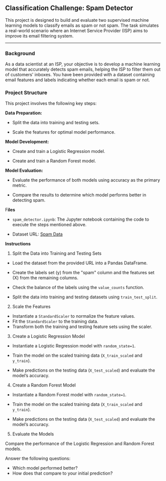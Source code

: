 ## Classification Challenge: Spam Detector

This project is designed to build and evaluate two supervised machine learning models to classify emails as spam or not spam. The task simulates a real-world scenario where an Internet Service Provider (ISP) aims to improve its email filtering system.

-----

### Background

As a data scientist at an ISP, your objective is to develop a machine learning model that accurately detects spam emails, helping the ISP to filter them out of customers' inboxes. You have been provided with a dataset containing email features and labels indicating whether each email is spam or not.

### Project Structure

This project involves the following key steps:

**Data Preparation:**

- Split the data into training and testing sets.

- Scale the features for optimal model performance.

**Model Development:**

- Create and train a Logistic Regression model.

- Create and train a Random Forest model.

**Model Evaluation:**

- Evaluate the performance of both models using accuracy as the primary metric.

- Compare the results to determine which model performs better in detecting spam.

F**iles**

- `spam_detector.ipynb`: The Jupyter notebook containing the code to execute the steps mentioned above.

- Dataset URL: [Spam Data](https://example.com/spam-data)

**Instructions**

1. Split the Data into Training and Testing Sets

- Load the dataset from the provided URL into a Pandas DataFrame.

- Create the labels set (y) from the "spam" column and the features set (X) from the remaining columns.

- Check the balance of the labels using the `value_counts` function.

- Split the data into training and testing datasets using `train_test_split`.

2. Scale the Features

- Instantiate a `StandardScaler` to normalize the feature values.
- Fit the `StandardScaler` to the training data.
- Transform both the training and testing feature sets using the scaler.

3. Create a Logistic Regression Model

- Instantiate a Logistic Regression model with `random_state=1`.

- Train the model on the scaled training data (`X_train_scaled` and `y_train`).

- Make predictions on the testing data (`X_test_scaled`) and evaluate the model’s accuracy.

4. Create a Random Forest Model

- Instantiate a Random Forest model with `random_state=1`.

- Train the model on the scaled training data (`X_train_scaled` and `y_train`).

- Make predictions on the testing data (`X_test_scaled`) and evaluate the model’s accuracy.

5. Evaluate the Models

Compare the performance of the Logistic Regression and Random Forest models.

Answer the following questions:

- Which model performed better?
- How does that compare to your initial prediction?

